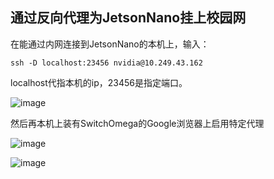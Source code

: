 ## 通过反向代理为JetsonNano挂上校园网
在能通过内网连接到JetsonNano的本机上，输入：

`ssh -D localhost:23456 nvidia@10.249.43.162`

localhost代指本机的ip，23456是指定端口。

![image](https://github.com/zhaoweizhao/EdgeComputing/assets/151530559/52a354fb-cd8a-40fd-a70c-cfe703a6c335)

然后再本机上装有SwitchOmega的Google浏览器上启用特定代理

![image](https://github.com/zhaoweizhao/EdgeComputing/assets/151530559/c3e2c806-40c5-49a4-b76c-6ca8f8b752d0)

![image](https://github.com/zhaoweizhao/EdgeComputing/assets/151530559/f8d8cca6-58e7-4ad7-9516-75f91f4b0e9c)

